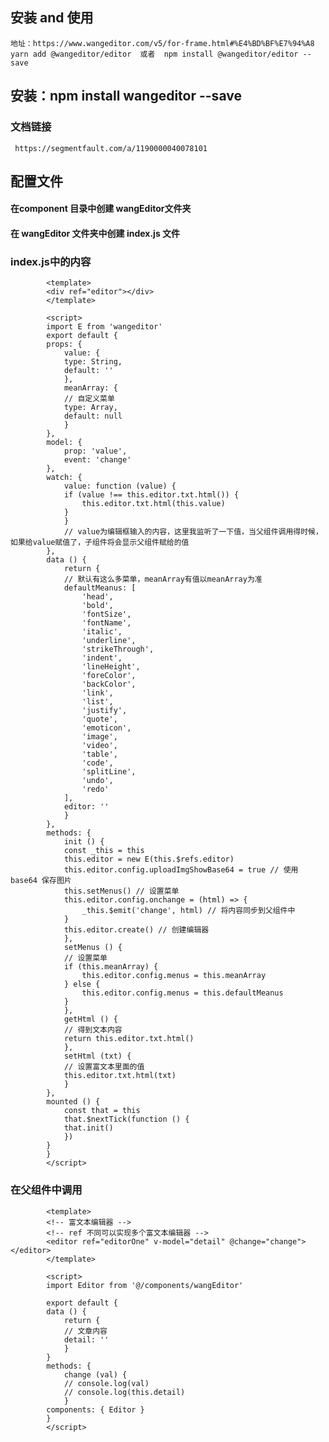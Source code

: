 ## 安装  and  使用
    地址：https://www.wangeditor.com/v5/for-frame.html#%E4%BD%BF%E7%94%A8
    yarn add @wangeditor/editor  或者  npm install @wangeditor/editor --save

##  安装：npm install wangeditor --save

### 文档链接 
     https://segmentfault.com/a/1190000040078101

## 配置文件
#### 在component 目录中创建 wangEditor文件夹
#### 在 wangEditor 文件夹中创建 index.js 文件
### index.js中的内容
            <template>
            <div ref="editor"></div>
            </template>

            <script>
            import E from 'wangeditor'
            export default {
            props: {
                value: {
                type: String,
                default: ''
                },
                meanArray: {
                // 自定义菜单
                type: Array,
                default: null
                }
            },
            model: {
                prop: 'value',
                event: 'change'
            },
            watch: {
                value: function (value) {
                if (value !== this.editor.txt.html()) {
                    this.editor.txt.html(this.value)
                }
                }
                // value为编辑框输入的内容，这里我监听了一下值，当父组件调用得时候，如果给value赋值了，子组件将会显示父组件赋给的值
            },
            data () {
                return {
                // 默认有这么多菜单，meanArray有值以meanArray为准
                defaultMeanus: [
                    'head',
                    'bold',
                    'fontSize',
                    'fontName',
                    'italic',
                    'underline',
                    'strikeThrough',
                    'indent',
                    'lineHeight',
                    'foreColor',
                    'backColor',
                    'link',
                    'list',
                    'justify',
                    'quote',
                    'emoticon',
                    'image',
                    'video',
                    'table',
                    'code',
                    'splitLine',
                    'undo',
                    'redo'
                ],
                editor: ''
                }
            },
            methods: {
                init () {
                const _this = this
                this.editor = new E(this.$refs.editor)
                this.editor.config.uploadImgShowBase64 = true // 使用 base64 保存图片
                this.setMenus() // 设置菜单
                this.editor.config.onchange = (html) => {
                    _this.$emit('change', html) // 将内容同步到父组件中
                }
                this.editor.create() // 创建编辑器
                },
                setMenus () {
                // 设置菜单
                if (this.meanArray) {
                    this.editor.config.menus = this.meanArray
                } else {
                    this.editor.config.menus = this.defaultMeanus
                }
                },
                getHtml () {
                // 得到文本内容
                return this.editor.txt.html()
                },
                setHtml (txt) {
                // 设置富文本里面的值
                this.editor.txt.html(txt)
                }
            },
            mounted () {
                const that = this
                that.$nextTick(function () {
                that.init()
                })
            }
            }
            </script>
### 在父组件中调用
            <template>
            <!-- 富文本编辑器 -->
            <!-- ref 不同可以实现多个富文本编辑器 -->
            <editor ref="editorOne" v-model="detail" @change="change"></editor>
            </template>

            <script>
            import Editor from '@/components/wangEditor'

            export default {
            data () {
                return {
                // 文章内容
                detail: ''
                }
            }
            methods: {
                change (val) {
                // console.log(val)
                // console.log(this.detail)
                }
            components: { Editor }
            }
            </script>
